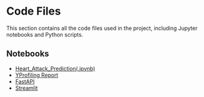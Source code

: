 # Code Files

This section contains all the code files used in the project, including Jupyter notebooks and Python scripts.

## Notebooks
- [Heart_Attack_Prediction(.ipynb)](notebooks/Heart_Attack_Prediction.ipynb)
- [YProfiling Report](code_files/data_profile_report_copy.html)
- [FastAPI](notebooks/FastAPI.ipynb)
- [Streamlit](notebooks/Streamlit.ipynb)





